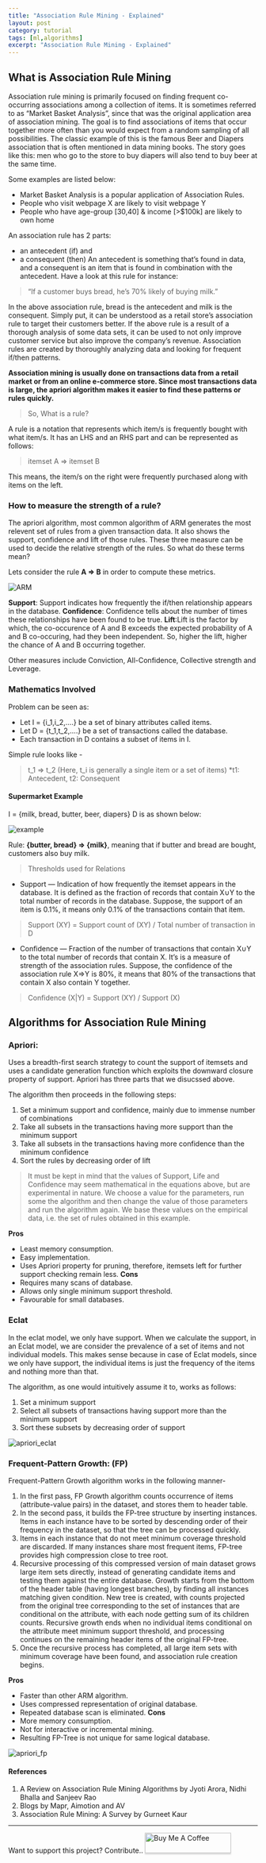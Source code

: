```yaml
---
title: "Association Rule Mining - Explained"
layout: post
category: tutorial
tags: [ml,algorithms]
excerpt: "Association Rule Mining - Explained"
---
```



## What is Association Rule Mining
Association rule mining is primarily focused on finding frequent co-occurring associations among a collection of items. It is sometimes referred to as “Market Basket Analysis”, since that was the original application area of association mining. The goal is to find associations of items that occur together more often than you would expect from a random sampling of all possibilities. The classic example of this is the famous Beer and Diapers association that is often mentioned in data mining books. The story goes like this: men who go to the store to buy diapers will also tend to buy beer at the same time.

Some examples are listed below:
- Market Basket Analysis is a popular application of Association Rules.
- People who visit webpage X are likely to visit webpage Y
- People who have age-group [30,40] & income [>$100k] are likely to own home


An association rule has 2 parts:

- an antecedent (if) and
- a consequent (then)
An antecedent is something that’s found in data, and a consequent is an item that is found in combination with the antecedent. Have a look at this rule for instance:

> “If a customer buys bread, he’s 70% likely of buying milk.”

In the above association rule, bread is the antecedent and milk is the consequent. Simply put, it can be understood as a retail store’s association rule to target their customers better. If the above rule is a result of a thorough analysis of some data sets, it can be used to not only improve customer service but also improve the company’s revenue.
Association rules are created by thoroughly analyzing data and looking for frequent if/then patterns. 



**Association mining is usually done on transactions data from a retail market or from an online e-commerce store. Since most transactions data is large, the apriori algorithm makes it easier to find these patterns or rules quickly.**

> So, What is a rule?

A rule is a notation that represents which item/s is frequently bought with what item/s. It has an LHS and an RHS part and can be represented as follows:
> itemset A => itemset B

This means, the item/s on the right were frequently purchased along with items on the left.

### How to measure the strength of a rule?

The apriori algorithm, most common algorithm of ARM generates the most relevent set of rules from a given transaction data. It also shows the support, confidence and lift of those rules. These three measure can be used to decide the relative strength of the rules. So what do these terms mean?

Lets consider the rule **A => B** in order to compute these metrics.


![ARM](https://github.com/LearnDSML/blog/blob/master/assets/img/ARM.png?raw=true)

**Support**: Support indicates how frequently the if/then relationship appears in the database.
**Confidence**: Confidence tells about the number of times these relationships have been found to be true.
**Lift**:Lift is the factor by which, the co-occurence of A and B exceeds the expected probability of A and B co-occuring, had they been independent. So, higher the lift, higher the chance of A and B occurring together.

Other measures include Conviction, All-Confidence, Collective strength and Leverage.


### Mathematics Involved

Problem can be seen as:
- Let I = {i_1,i_2,….} be a set of binary attributes called items.
- Let D = {t_1,t_2,….} be a set of transactions called the database.
- Each transaction in D contains a subset of items in I.

Simple rule looks like -
> t_1 ⇒ t_2 (Here, t_i is generally a single item or a set of items)
> *t1: Antecedent, t2: Consequent

#### Supermarket Example
I = {milk, bread, butter, beer, diapers}
D is as shown below:

![example](https://github.com/LearnDSML/blog/blob/master/assets/img/example.png?raw=true)

Rule: **{butter, bread} ⇒ {milk}**, meaning that if butter and bread are bought, customers also buy milk.

> Thresholds used for Relations
- Support — Indication of how frequently the itemset appears in the database. It is defined as the fraction of records that contain X∪Y to the total number of records in the database. Suppose, the support of an item is 0.1%, it means only 0.1% of the transactions contain that item.
> Support (XY) = Support count of (XY) / Total number of transaction in D

- Confidence — Fraction of the number of transactions that contain X∪Y to the total number of records that contain X.
It’s is a measure of strength of the association rules.
Suppose, the confidence of the association rule X⇒Y is 80%, it means that 80% of the transactions that contain X also contain Y together.
> Confidence (X|Y) = Support (XY) / Support (X)



## Algorithms for Association Rule Mining

### Apriori:
Uses a breadth-first search strategy to count the support of itemsets and uses a candidate generation function which exploits the downward closure property of support. Apriori has three parts that we disucssed above.

The algorithm then proceeds in the following steps:

1. Set a minimum support and confidence, mainly due to immense number of combinations 
2. Take all subsets in the transactions having more support than the minimum support
3. Take all subsets in the transactions having more confidence than the minimum confidence
4. Sort the rules by decreasing order of lift

> It must be kept in mind that the values of Support, Life and Confidence may seem mathematical in the equations above, but are experimental in nature. We choose a value for the parameters, run some the algorithm and then change the value of those parameters and run the algorithm again. We base these values on the empirical data, i.e. the set of rules obtained in this example. 

**Pros**
- Least memory consumption.
- Easy implementation.
- Uses Apriori property for pruning, therefore, itemsets left for further support checking remain less.
**Cons**
- Requires many scans of database.
- Allows only single minimum support threshold.
- Favourable for small databases.


### Eclat

In the eclat model, we only have support. When we calculate the support, in an Eclat model, we are consider the prevalence of a set of items and not individual models. This makes sense because in case of Eclat models, since we only have support, the individual items is just the frequency of the items and nothing more than that.

The algorithm, as one would intuitively assume it to, works as follows:

1. Set a minimum support
2. Select all subsets of transactions having support more than the minimum support
3. Sort these subsets by decreasing order of support

![apriori_eclat](https://github.com/LearnDSML/blog/blob/master/assets/img/apr_eclat.png?raw=true)


### Frequent-Pattern Growth: (FP)
Frequent-Pattern Growth algorithm works in the following manner-
1. In the first pass, FP Growth algorithm counts occurrence of items (attribute-value pairs) in the dataset, and stores them to header table.
2. In the second pass, it builds the FP-tree structure by inserting instances. Items in each instance have to be sorted by descending order of their frequency in the dataset, so that the tree can be processed quickly.
3. Items in each instance that do not meet minimum coverage threshold are discarded. If many instances share most frequent items, FP-tree provides high compression close to tree root.
4. Recursive processing of this compressed version of main dataset grows large item sets directly, instead of generating candidate items and testing them against the entire database. Growth starts from the bottom of the header table (having longest branches), by finding all instances matching given condition. New tree is created, with counts projected from the original tree corresponding to the set of instances that are conditional on the attribute, with each node getting sum of its children counts. Recursive growth ends when no individual items conditional on the attribute meet minimum support threshold, and processing continues on the remaining header items of the original FP-tree.
5. Once the recursive process has completed, all large item sets with minimum coverage have been found, and association rule creation begins.

**Pros**
- Faster than other ARM algorithm.
- Uses compressed representation of original database.
- Repeated database scan is eliminated.
**Cons**
- More memory consumption.
- Not for interactive or incremental mining.
- Resulting FP-Tree is not unique for same logical database.

![apriori_fp](https://github.com/LearnDSML/blog/blob/master/assets/img/apr_fp.png?raw=true)





#### References
1. A Review on Association Rule Mining Algorithms by Jyoti Arora, Nidhi Bhalla and Sanjeev Rao
2. Blogs by Mapr, Aimotion and AV
3. Association Rule Mining: A Survey by Gurneet Kaur



---


Want to support this project? Contribute..
<a href="https://ko-fi.com/shivampanchal" target="_blank"><img src="https://www.buymeacoffee.com/assets/img/custom_images/orange_img.png" alt="Buy Me A Coffee" style="height: 41px !important;width: 174px !important;box-shadow: 0px 3px 2px 0px rgba(190, 190, 190, 0.5) !important;-webkit-box-shadow: 0px 3px 2px 0px rgba(190, 190, 190, 0.5) !important;" ></a>
